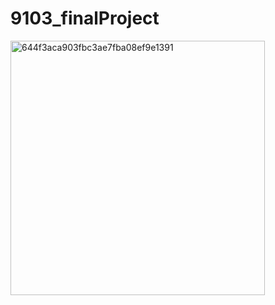 # 9103_finalProject
<img width="407" alt="644f3aca903fbc3ae7fba08ef9e1391" src="https://github.com/IAPEY/9103_finalProject/assets/129077906/a258566f-2242-4276-978e-671e6488f092">
